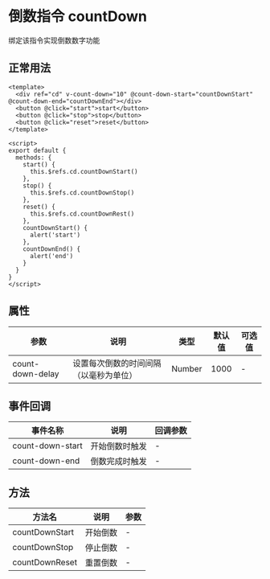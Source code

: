 # 倒数指令 countDown
绑定该指令实现倒数数字功能

## 正常用法
```vue
<template>
  <div ref="cd" v-count-down="10" @count-down-start="countDownStart" @count-down-end="countDownEnd"></div>
  <button @click="start">start</button>
  <button @click="stop">stop</button>
  <button @click="reset">reset</button>
</template>

<script>
export default {
  methods: {
    start() {
      this.$refs.cd.countDownStart()
    },
    stop() {
      this.$refs.cd.countDownStop()
    },
    reset() {
      this.$refs.cd.countDownRest()
    },
    countDownStart() {
      alert('start')
    },
    countDownEnd() {
      alert('end')
    }
  }
}
</script>
```
<template>
  <div ref="cd" v-count-down="10" @count-down-start="countDownStart" @count-down-end="countDownEnd"></div>
  <button @click="start">start</button>
  <button @click="stop">stop</button>
  <button @click="reset">reset</button>
</template>

<script>
export default {
  methods: {
    start() {
      this.$refs.cd.countDownStart()
    },
    stop() {
      this.$refs.cd.countDownStop()
    },
    reset() {
      this.$refs.cd.countDownReset()
    },
    countDownStart() {
      alert('start')
    },
    countDownEnd() {
      alert('end')
    }
  }
}
</script>

## 属性
|参数|说明|类型|默认值|可选值|
|---|---|:---:|:---:|---|
|count-down-delay|设置每次倒数的时间间隔（以毫秒为单位）|Number|1000|-|

## 事件回调
|事件名称|说明|回调参数|
|---|---|---|
|count-down-start|开始倒数时触发|-|
|count-down-end|倒数完成时触发|-|

## 方法
|方法名|说明|参数|
|---|---|---|
|countDownStart|开始倒数|-|
|countDownStop|停止倒数|-|
|countDownReset|重置倒数|-|


